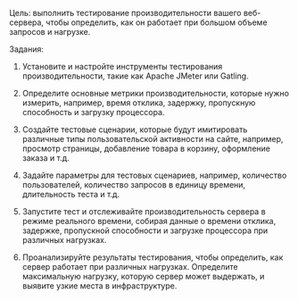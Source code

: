 Цель: выполнить тестирование производительности вашего веб-
сервера, чтобы определить, как он работает при большом объеме
запросов и нагрузке.

Задания:
1. Установите и настройте инструменты тестирования
производительности, такие как Apache JMeter или Gatling.


2. Определите основные метрики производительности, которые нужно
измерить, например, время отклика, задержку, пропускную способность и
загрузку процессора.


3. Создайте тестовые сценарии, которые будут имитировать различные
типы пользовательской активности на сайте, например, просмотр страницы,
добавление товара в корзину, оформление заказа и т.д.


4. Задайте параметры для тестовых сценариев, например, количество
пользователей, количество запросов в единицу времени, длительность теста и
т.д.


5. Запустите тест и отслеживайте производительность сервера в режиме
реального времени, собирая данные о времени отклика, задержке,
пропускной способности и загрузке процессора при различных нагрузках.


6. Проанализируйте результаты тестирования, чтобы определить, как
сервер работает при различных нагрузках. Определите максимальную
нагрузку, которую сервер может выдержать, и выявите узкие места в
инфраструктуре.
